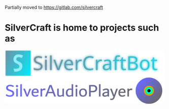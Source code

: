 Partially moved to https://gitlab.com/silvercraft
# SilverCraft is home to projects such as 
<a href="https://gitlab.com/silvercraft/SilverBot">
<img src="https://raw.githubusercontent.com/thesilvercraft/SilverCraft.SilverBot/master/textandlogo.svg" alt="SilverBot logo" style="max-width: 100%;">
</a>
<a href="https://gitlab.com/silvercraft/SilverAudioPlayer">
<img src="https://raw.githubusercontent.com/thesilvercraft/SilverAudioPlayer/master/SilverAudioPlayer.Avalonia/textandlogo.svg" alt="SilverAudioPlayer logo" style="max-width: 100%;">
</a>
